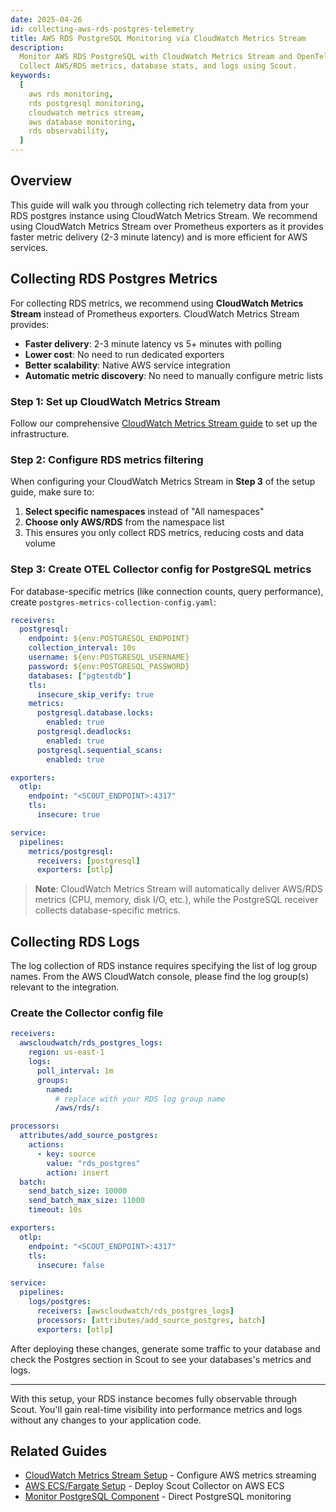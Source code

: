 ```yaml
---
date: 2025-04-26
id: collecting-aws-rds-postgres-telemetry
title: AWS RDS PostgreSQL Monitoring via CloudWatch Metrics Stream
description:
  Monitor AWS RDS PostgreSQL with CloudWatch Metrics Stream and OpenTelemetry.
  Collect AWS/RDS metrics, database stats, and logs using Scout.
keywords:
  [
    aws rds monitoring,
    rds postgresql monitoring,
    cloudwatch metrics stream,
    aws database monitoring,
    rds observability,
  ]
---
```


## Overview

This guide will walk you through collecting rich telemetry data from your RDS
postgres instance using CloudWatch Metrics Stream. We recommend using CloudWatch
Metrics Stream over Prometheus exporters as it provides faster metric delivery
(2-3 minute latency) and is more efficient for AWS services.

## Collecting RDS Postgres Metrics

For collecting RDS metrics, we recommend using **CloudWatch Metrics Stream**
instead of Prometheus exporters. CloudWatch Metrics Stream provides:

- **Faster delivery**: 2-3 minute latency vs 5+ minutes with polling
- **Lower cost**: No need to run dedicated exporters
- **Better scalability**: Native AWS service integration
- **Automatic metric discovery**: No need to manually configure metric lists

### Step 1: Set up CloudWatch Metrics Stream

Follow our comprehensive
[CloudWatch Metrics Stream guide](cloudwatch-metrics-stream.md) to set up the
infrastructure.

### Step 2: Configure RDS metrics filtering

When configuring your CloudWatch Metrics Stream in **Step 3** of the setup
guide, make sure to:

1. **Select specific namespaces** instead of "All namespaces"
2. **Choose only AWS/RDS** from the namespace list
3. This ensures you only collect RDS metrics, reducing costs and data volume

### Step 3: Create OTEL Collector config for PostgreSQL metrics

For database-specific metrics (like connection counts, query performance),
create `postgres-metrics-collection-config.yaml`:

```yaml
receivers:
  postgresql:
    endpoint: ${env:POSTGRESQL_ENDPOINT}
    collection_interval: 10s
    username: ${env:POSTGRESQL_USERNAME}
    password: ${env:POSTGRESQL_PASSWORD}
    databases: ["pgtestdb"]
    tls:
      insecure_skip_verify: true
    metrics:
      postgresql.database.locks:
        enabled: true
      postgresql.deadlocks:
        enabled: true
      postgresql.sequential_scans:
        enabled: true

exporters:
  otlp:
    endpoint: "<SCOUT_ENDPOINT>:4317"
    tls:
      insecure: true

service:
  pipelines:
    metrics/postgresql:
      receivers: [postgresql]
      exporters: [otlp]
```

> **Note**: CloudWatch Metrics Stream will automatically deliver AWS/RDS metrics
> (CPU, memory, disk I/O, etc.), while the PostgreSQL receiver collects
> database-specific metrics.

## Collecting RDS Logs

The log collection of RDS instance requires specifying the list of log group
names. From the AWS CloudWatch console, please find the log group(s) relevant to
the integration.

### Create the Collector config file

```yaml
receivers:
  awscloudwatch/rds_postgres_logs:
    region: us-east-1
    logs:
      poll_interval: 1m
      groups:
        named:
          # replace with your RDS log group name
          /aws/rds/:

processors:
  attributes/add_source_postgres:
    actions:
      - key: source
        value: "rds_postgres"
        action: insert
  batch:
    send_batch_size: 10000
    send_batch_max_size: 11000
    timeout: 10s

exporters:
  otlp:
    endpoint: "<SCOUT_ENDPOINT>:4317"
    tls:
      insecure: false

service:
  pipelines:
    logs/postgres:
      receivers: [awscloudwatch/rds_postgres_logs]
      processors: [attributes/add_source_postgres, batch]
      exporters: [otlp]
```

After deploying these changes, generate some traffic to your database and check
the Postgres section in Scout to see your databases's metrics and logs.

---

With this setup, your RDS instance becomes fully observable through Scout.
You'll gain real-time visibility into performance metrics and logs without any
changes to your application code.

## Related Guides

- [CloudWatch Metrics Stream Setup](./cloudwatch-metrics-stream.md) - Configure
  AWS metrics streaming
- [AWS ECS/Fargate Setup](../../collector-setup/ecs-setup.md) - Deploy Scout
  Collector on AWS ECS
- [Monitor PostgreSQL Component](../../component/postgres.md) - Direct
  PostgreSQL monitoring
